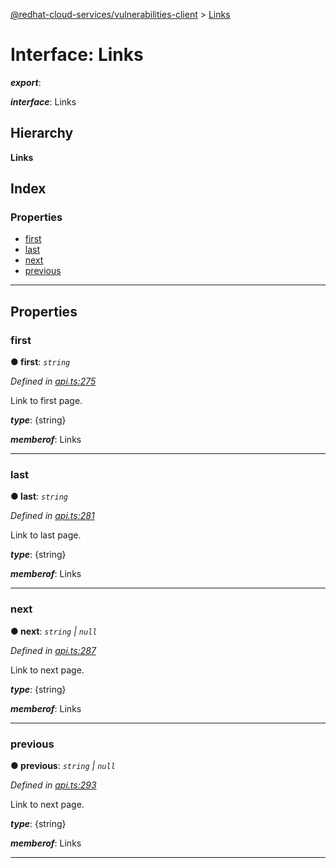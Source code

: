 [@redhat-cloud-services/vulnerabilities-client](../README.md) > [Links](../interfaces/links.md)

# Interface: Links

*__export__*: 

*__interface__*: Links

## Hierarchy

**Links**

## Index

### Properties

* [first](links.md#first)
* [last](links.md#last)
* [next](links.md#next)
* [previous](links.md#previous)

---

## Properties

<a id="first"></a>

###  first

**● first**: *`string`*

*Defined in [api.ts:275](https://github.com/RedHatInsights/javascript-clients/blob/master/packages/vulnerabilities/api.ts#L275)*

Link to first page.

*__type__*: {string}

*__memberof__*: Links

___
<a id="last"></a>

###  last

**● last**: *`string`*

*Defined in [api.ts:281](https://github.com/RedHatInsights/javascript-clients/blob/master/packages/vulnerabilities/api.ts#L281)*

Link to last page.

*__type__*: {string}

*__memberof__*: Links

___
<a id="next"></a>

###  next

**● next**: *`string` \| `null`*

*Defined in [api.ts:287](https://github.com/RedHatInsights/javascript-clients/blob/master/packages/vulnerabilities/api.ts#L287)*

Link to next page.

*__type__*: {string}

*__memberof__*: Links

___
<a id="previous"></a>

###  previous

**● previous**: *`string` \| `null`*

*Defined in [api.ts:293](https://github.com/RedHatInsights/javascript-clients/blob/master/packages/vulnerabilities/api.ts#L293)*

Link to next page.

*__type__*: {string}

*__memberof__*: Links

___

